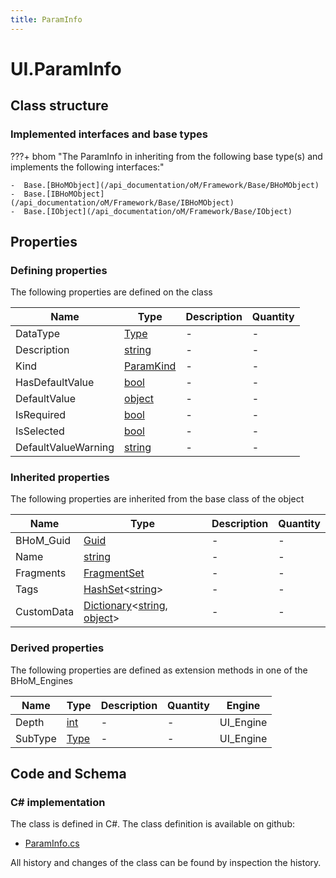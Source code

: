 ```yaml
---
title: ParamInfo
---
```


# UI.ParamInfo



## Class structure

### Implemented interfaces and base types

???+ bhom "The ParamInfo in inheriting from the following base type(s) and implements the following interfaces:"

    -  Base.[BHoMObject](/api_documentation/oM/Framework/Base/BHoMObject)
    -  Base.[IBHoMObject](/api_documentation/oM/Framework/Base/IBHoMObject)
    -  Base.[IObject](/api_documentation/oM/Framework/Base/IObject)


## Properties



### Defining properties

The following properties are defined on the class

| Name             | Type             | Description      | Quantity         |
|------------------|------------------|------------------|------------------|
| DataType | [Type](https://learn.microsoft.com/en-us/dotnet/api/System.Type?view=netstandard-2.0) | - | - |
| Description | [string](https://learn.microsoft.com/en-us/dotnet/api/System.String?view=netstandard-2.0) | - | - |
| Kind | [ParamKind](/api_documentation/oM/UI/UI/ParamKind) | - | - |
| HasDefaultValue | [bool](https://learn.microsoft.com/en-us/dotnet/api/System.Boolean?view=netstandard-2.0) | - | - |
| DefaultValue | [object](https://learn.microsoft.com/en-us/dotnet/api/System.Object?view=netstandard-2.0) | - | - |
| IsRequired | [bool](https://learn.microsoft.com/en-us/dotnet/api/System.Boolean?view=netstandard-2.0) | - | - |
| IsSelected | [bool](https://learn.microsoft.com/en-us/dotnet/api/System.Boolean?view=netstandard-2.0) | - | - |
| DefaultValueWarning | [string](https://learn.microsoft.com/en-us/dotnet/api/System.String?view=netstandard-2.0) | - | - |


### Inherited properties
The following properties are inherited from the base class of the object

| Name             | Type             | Description      | Quantity         |
|------------------|------------------|------------------|------------------|
| BHoM_Guid | [Guid](https://learn.microsoft.com/en-us/dotnet/api/System.Guid?view=netstandard-2.0) | - | - |
| Name | [string](https://learn.microsoft.com/en-us/dotnet/api/System.String?view=netstandard-2.0) | - | - |
| Fragments | [FragmentSet](/api_documentation/oM/Framework/Base/FragmentSet) | - | - |
| Tags | [HashSet](https://learn.microsoft.com/en-us/dotnet/api/System.Collections.Generic.HashSet-1?view=netstandard-2.0)&lt;[string](https://learn.microsoft.com/en-us/dotnet/api/System.String?view=netstandard-2.0)&gt; | - | - |
| CustomData | [Dictionary](https://learn.microsoft.com/en-us/dotnet/api/System.Collections.Generic.Dictionary-2?view=netstandard-2.0)&lt;[string](https://learn.microsoft.com/en-us/dotnet/api/System.String?view=netstandard-2.0), [object](https://learn.microsoft.com/en-us/dotnet/api/System.Object?view=netstandard-2.0)&gt; | - | - |


### Derived properties

The following properties are defined as extension methods in one of the BHoM_Engines

| Name             | Type             | Description      | Quantity         | Engine           |
|------------------|------------------|------------------|------------------|------------------|
| Depth | [int](https://learn.microsoft.com/en-us/dotnet/api/System.Int32?view=netstandard-2.0) | - | - | UI_Engine |
| SubType | [Type](https://learn.microsoft.com/en-us/dotnet/api/System.Type?view=netstandard-2.0) | - | - | UI_Engine |


## Code and Schema

### C# implementation

The class is defined in C#. The class definition is available on github:

- [ParamInfo.cs](https://github.com/BHoM/BHoM_UI/blob/develop/UI_oM/ParamInfo.cs)

All history and changes of the class can be found by inspection the history.
